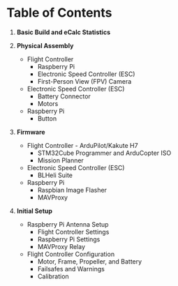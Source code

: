 # Table of Contents

1. **Basic Build and eCalc Statistics**

2. **Physical Assembly**
   - Flight Controller
     - Raspberry Pi
     - Electronic Speed Controller (ESC)
     - First-Person View (FPV) Camera
   - Electronic Speed Controller (ESC)
     - Battery Connector
     - Motors
   - Raspberry Pi
     - Button

3. **Firmware**
   - Flight Controller - ArduPilot/Kakute H7
     - STM32Cube Programmer and ArduCopter ISO
     - Mission Planner
   - Electronic Speed Controller (ESC)
     - BLHeli Suite
   - Raspberry Pi
     - Raspbian Image Flasher
     - MAVProxy

4. **Initial Setup**
   - Raspberry Pi Antenna Setup
     - Flight Controller Settings
     - Raspberry Pi Settings
     - MAVProxy Relay
   - Flight Controller Configuration
     - Motor, Frame, Propeller, and Battery
     - Failsafes and Warnings
     - Calibration

